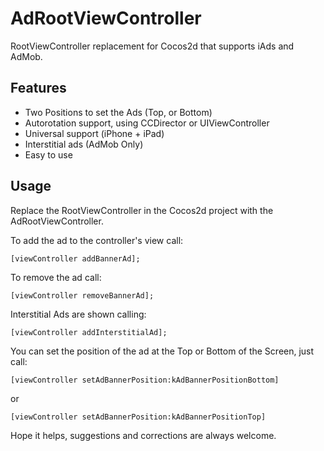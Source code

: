 AdRootViewController
==================

RootViewController replacement for Cocos2d that supports iAds and AdMob.


Features
-------------

   * Two Positions to set the Ads (Top, or Bottom)
   * Autorotation support, using CCDirector or UIViewController
   * Universal support (iPhone + iPad)
   * Interstitial ads (AdMob Only)
   * Easy to use


Usage
-----------------------

Replace the RootViewController in the Cocos2d project with the AdRootViewController.

To add the ad to the controller's view call:

    [viewController addBannerAd];

To remove the ad call: 

    [viewController removeBannerAd];

Interstitial Ads are shown calling:

    [viewController addInterstitialAd];

You can set the position of the ad at the Top or Bottom of the Screen, just call:

    [viewController setAdBannerPosition:kAdBannerPositionBottom] 

or 

    [viewController setAdBannerPosition:kAdBannerPositionTop]


Hope it helps, suggestions and corrections are always welcome.